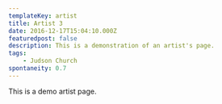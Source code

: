 ```yaml
---
templateKey: artist
title: Artist 3
date: 2016-12-17T15:04:10.000Z
featuredpost: false
description: This is a demonstration of an artist's page.
tags:
    - Judson Church
spontaneity: 0.7
---
```

This is a demo artist page.